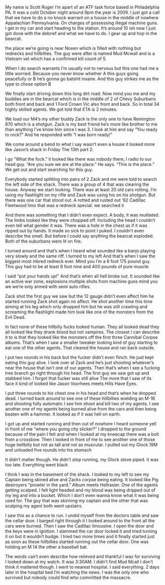 My name is Scott Ruger I’m apart of an ATF task force based in Philadelphia PA. It was a cold October night around 9pm the year is 2009. I just got a call that we have to do a no knock warrant on a house in the middle of nowhere Appalachian Pennsylvania. On charges of possessing illegal machine guns. I get in my car and start heading to the station. It’s around 10 ish now I just got done with the debrief and what we have to do. I gear up and hop in the bearcat. 

the place we’re going is near Noxen which is filled with nothing but rednecks and hillbillies. The guy were after is named Mud Mcwall and is a Vietnam vet which has a confirmed kill count of 5. 

When I do search warrants I’m usually not to nervous but this one had me a little worried. Because you never know whether  A this guys going peacefully or B he’s gonna go batshit insane. And this guy strikes me as the type to chose option B

We finally start driving down this long dirt road. Now mind you me and my buddies are in the bearcat which is in the middle of 2 of Chevy Suburbans both front and back and 1 Ford Crown Vic also front and back. So in total 34 highly skilled agents. We got told that ETA is 2 minutes.

We load our M4’s my other buddy Zack is the only one to have Remington 870 which is a shotgun. Zack is my best friend he’s more like brother to me than anything I’ve know him since I was 3. I look at him and say “You ready to rock?” And he responded with “I was born ready!” 

We come around a bend to what l say wasn’t even a house it looked more like Jason’s shack in Friday The 13th part 2. 

I go “What the fuck.” it looked like there was nobody there, I radio to our head guy. “Are you sure we are at the place.” He says. “This is the place.” We get out and start searching  for this guy.

Everybody started splitting into pairs of 2 Zack and me were told to search the left side of the shack. There was a group of 4 that was clearing the house. Anyway we start looking. There was at least 20 old cars rotting. I’m using my flashlight on my rifle and Zack was using his on his shotgun. But there was one car that stood out. A rotted and rusted out ‘62 Cadillac Fleetwood limo that was a redneck special. we searched it 

And there was something that I didn’t even expect. A body, it was mutilated. The limbs looked like they were chopped off. Including the head I couldn’t even tell what gender it was. There was a hole in the chest as if it was ripped out by hands. It made so sick to point I puked. I couldn’t even describe the smell. But before I could say anything the bearcat exploded. Both of the suburbans were lit on fire. 
 
I turned around and that’s when I heard what sounded like a banjo playing very slowly and the same riff. I turned to my left 
And that’s when I saw the biggest most inbred redneck ever. Mind you I’m a 6 foot 175 pound guy. This guy had to be at least 6 foot nine and 400 pounds of pure muscle. 

I said “put your hands up!” And that’s when all hell broke out. It sounded like an active war zone, explosions multiple shots from machine guns mind you we we’re only armed with semi auto rifles. 

Zack shot the first guy we saw but the 12 gauge didn’t even affect him he started running Zack shot again no affect. He shot another time this time aiming at his leg which only dropped him but he was still crawling and screaming the flashlight made him look like one of the monsters from the Evil Dead. 

In fact none of these hillbilly fucks looked human. They all looked dead they all looked like they drank blood but not vampires. The closest I can describe it to is that they looked like the monsters off the first three Cannibal Corpse albums. That’s when I saw a smaller tweaker looking kind of guy starting to eat one of the other agents. That cleared the house and ran back outside. 

I put two rounds in his back but the fucker didn’t even flinch. He just kept eating this guy alive. I look over at Zack and he’s just shooting whatever’s near the house that isn’t one of our agents. Then that’s when I see a fucking tree branch go right through his head. The first guy we saw got up and stabbed him. I forgot that fucker was still alive The more that I saw of its face it kind of looked like Jason Voorhees meets Hills Have Eyes. 

I put three rounds to his chest one in his head and that’s when he dropped dead. I turned back around to see one of these hillbillies wielding an M-16 and shooting fully automatic I see him shoot and kill two of my agents. I see another one of my agents being burned alive from the cars and then being beaten with a hammer. It looked as if it was hell on earth. 

I got up and started running and then out of nowhere I heard someone yell in front of me “where you going city slicker?” I dropped to the ground because of the pain I felt and when I looked at my kneecap there was a bolt from a crossbow. Then I looked in front of me to see another one of those huge hellbilly but not as tall and not as muscular. I pulled out my Glock 19M and unloaded five rounds into his stomach

It didn’t matter though. He didn’t stop running, my Glock stove piped. it was too late. Everything went black

I think I was in the basement of the shack. I looked to my left to see my Captain being skined alive and Zacks corpse being eating. It looked like Pig destroyers “prowler in the yard.” Album meets Hellrasier. One of the agents getting scalped. I felt light headed and my blood was being dripped out of my leg and into a bucket. Which I don’t even wanna know what it was being used for. The guy that was skinning my captain and the other that was scalping my agent both went upstairs. 

I saw this as a chance to run. I undid myself from the doctors table and saw the cellar door. I barged right through it I looked around to the front all the cars were burned. Then I saw the Cadillac limousine. I open the door and the keys were in ignition. I slammed the car door locked it and tried turning it on but it wouldn’t budge. I tried two more times and it finally started just as soon as these hillbillies started running out the cellar door. One was holding an M 14 the other a baseball bat.

The words can’t even describe how relieved and thankful I was for surviving I looked down at my watch. It was 3:30AM. I didn’t find Mud Mcall I don’t think it mattered though. I went to nearest hospital. I said everything. 2 days later in the hospital bed I’m watching the news. I was the only one who survived but nobody could find who committed the massacre.